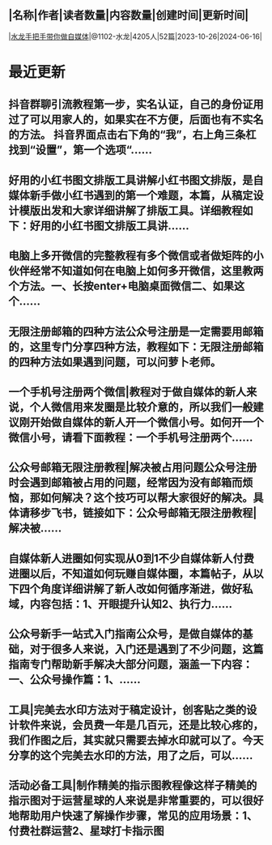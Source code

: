 |名称|作者|读者数量|内容数量|创建时间|更新时间|
---
|[水龙手把手带你做自媒体](https://xiaobot.net/p/XF888?refer=0b133df9-27dc-423b-8101-639049001c13)|@1102-水龙|4205人|52篇|2023-10-26|2024-06-16|

# 最近更新
## 抖音群聊引流教程第一步，实名认证，自己的身份证用过了可以用家人的，如果实在不方便，后面也有不实名的方法。 抖音界面点击右下角的“我”，右上角三条杠找到“设置”，第一个选项“......
## 好用的小红书图文排版工具讲解小红书图文排版，是自媒体新手做小红书遇到的第一个难题，本篇，从稿定设计模版出发和大家详细讲解了排版工具。详细教程如下：好用的小红书图文排版工具讲......
## 电脑上多开微信的完整教程有多个微信或者做矩阵的小伙伴经常不知道如何在电脑上如何多开微信，这里教两个方法。一、长按enter+电脑桌面微信二、如果这个......
## 无限注册邮箱的四种方法公众号注册是一定需要用邮箱的，这里专门分享四种方法，教程如下：无限注册邮箱的四种方法如果遇到问题，可以问萝卜老师。
## 一个手机号注册两个微信|教程对于做自媒体的新人来说，个人微信用来发圈是比较介意的，所以我们一般建议刚开始做自媒体的新人开一个微信小号。如何开一个微信小号，请看下面教程：一个手机号注册两个......
## 公众号邮箱无限注册教程|解决被占用问题公众号注册时会遇到邮箱被占用的问题，经常因为没有邮箱而烦恼，那如何解决？这个技巧可以帮大家很好的解决。具体请移步飞书，链接如下：公众号邮箱无限注册教程|解决被......
## 自媒体新人进圈如何实现从0到1不少自媒体新人付费进圈以后，不知道如何玩赚自媒体圈，本篇帖子，从以下四个角度详细讲解了新人改如何循序渐进，做好私域，内容包括：1、开眼提升认知2、执行力......
## 公众号新手一站式入门指南公众号，是做自媒体的基础，对于很多人来说，入门还是遇到了不少问题，这篇指南专门帮助新手解决大部分问题，涵盖一下内容：一、公众号操作篇：1、......
## 工具|完美去水印方法对于稿定设计，创客贴之类的设计软件来说，会员费一年是几百元，还是比较心疼的，我们作图之后，其实就只需要去掉水印就可以了。今天分享的这个完美去水印的方法，用了之后，可以......
## 活动必备工具|制作精美的指示图教程像这样子精美的指示图对于运营星球的人来说是非常重要的，可以很好地帮助用户快速了解操作步骤，常见的应用场景：1、付费社群运营2、星球打卡指示图

